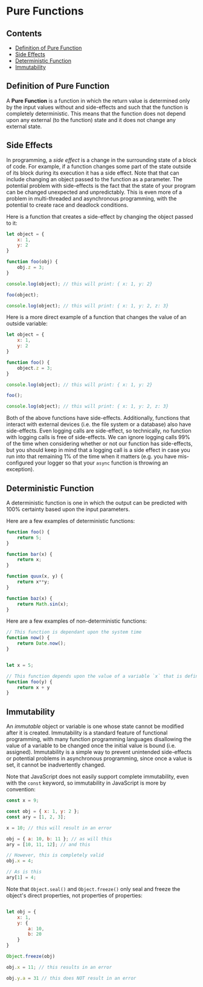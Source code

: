 # Pure Functions

## Contents
- [Definition of Pure Function](#section1)
- [Side Effects](#section2)
- [Deterministic Function](#section3)
- [Immutability](#section4)


<div id="section1"/>

## Definition of Pure Function

A **Pure Function** is a function in which the return value is determined only by the input values without and side-effects and such that the function is completely deterministic. This means that the function does not depend upon any external (to the function) state and it does not change any external state.

<div id="section2"/>

## Side Effects

In programming, a *side effect* is a change in the surrounding state of a block of code. For example, if a function changes some part of the state outside of its block during its execution it has a side effect. Note that that can include changing an object passed to the function as a parameter. The potential problem with side-effects is the fact that the state of your program can be changed unexpected and unpredictably. This is even more of a problem in multi-threaded and asynchronous programming, with the potential to create race and deadlock conditions.

Here is a function that creates a side-effect by changing the object passed to it:
```js
let object = {
	x: 1,
	y: 2
}

function foo(obj) {
	obj.z = 3;
}

console.log(object); // this will print: { x: 1, y: 2}

foo(object);

console.log(object); // this will print: { x: 1, y: 2, z: 3}
```

Here is a more direct example of a function that changes the value of an outside variable:
```js
let object = {
	x: 1,
	y: 2
}

function foo() {
	object.z = 3;
}

console.log(object); // this will print: { x: 1, y: 2}

foo();

console.log(object); // this will print: { x: 1, y: 2, z: 3}
```

Both of the above functions have side-effects. Additionally, functions that interact with external devices (i.e. the file system or a database) also have side-effects. Even logging calls are side-effect, so technically, no function with logging calls is free of side-effects. We can ignore logging calls 99% of the time when considering whether or not our function has side-effects, but you should keep in mind that a logging call is a side effect in case you run into that remaining 1% of the time when it matters (e.g. you have mis-configured your logger so that your `async` function is throwing an exception).


<div id="section3"/>

## Deterministic Function

A deterministic function is one in which the output can be predicted with 100% certainty based upon the input parameters.

Here are a few examples of deterministic functions:
```js
function foo() {
    return 5;
}

function bar(x) {
    return x;
}

function quux(x, y) {
    return x**y;
}

function baz(x) {
    return Math.sin(x);
}
```

Here are a few examples of non-deterministic functions:
```js
// This function is dependant upon the system time
function now() {
    return Date.now();
}


let x = 5;

// This function depends upon the value of a variable `x` that is defined and visible outside the scope of the function
function foo(y) {
    return x + y
}
```

<div id="section4"/>

## Immutability

An *immutable* object or variable is one whose state cannot be modified after it is created. Immutability is a standard feature of functional programming, with many function programming languages disallowing the value of a variable to be changed once the initial value is bound (i.e. assigned). Immutability is a simple way to prevent unintended side-effects or potential problems in asynchronous programming, since once a value is set, it cannot be inadvertently changed.

Note that JavaScript does not easily support complete immutability, even with the `const` keyword, so immutability in JavaScript is more by convention:
```js
const x = 9;

const obj = { x: 1, y: 2 };
const ary = [1, 2, 3];

x = 10; // this will result in an error

obj = { a: 10, b: 11 }; // as will this
ary = [10, 11, 12]; // and this

// However, this is completely valid
obj.x = 4;

// As is this
ary[1] = 4;
```

Note that `Object.seal()` and `Object.freeze()` only seal and freeze the object's direct properties, not properties of properties:
```js

let obj = {
    x: 1,
    y: {
        a: 10,
        b: 20
    }
}

Object.freeze(obj)

obj.x = 11; // this results in an error

obj.y.a = 31 // this does NOT result in an error
```



